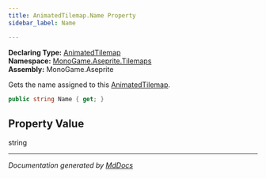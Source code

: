 ```yaml
---
title: AnimatedTilemap.Name Property
sidebar_label: Name

---
```


**Declaring Type:** [AnimatedTilemap](../)  
**Namespace:** [MonoGame.Aseprite.Tilemaps](../../)  
**Assembly:** MonoGame.Aseprite

Gets the name assigned to this [AnimatedTilemap](../).

```csharp
public string Name { get; }
```

## Property Value

string

___

*Documentation generated by [MdDocs](https://github.com/ap0llo/mddocs)*
